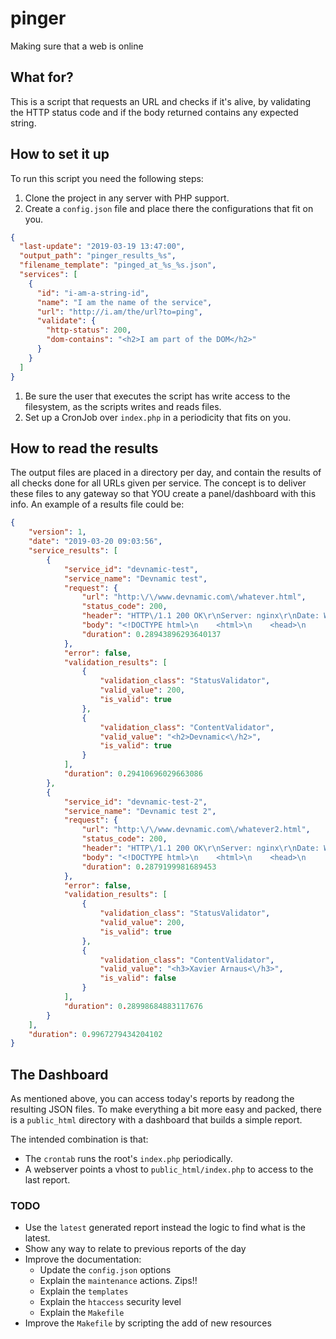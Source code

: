 # pinger
Making sure that a web is online

## What for?
This is a script that requests an URL and checks if it's alive, by validating the HTTP status code and if the body returned contains any expected string.

## How to set it up
To run this script you need the following steps:

1. Clone the project in any server with PHP support.
1. Create a `config.json` file and place there the configurations that fit on you.

```json
{
  "last-update": "2019-03-19 13:47:00",
  "output_path": "pinger_results_%s",
  "filename_template": "pinged_at_%s_%s.json",
  "services": [
    {
      "id": "i-am-a-string-id",
      "name": "I am the name of the service",
      "url": "http://i.am/the/url?to=ping",
      "validate": {
        "http-status": 200,
        "dom-contains": "<h2>I am part of the DOM</h2>"
      }
    }
  ]
}
```

1. Be sure the user that executes the script has write access to the filesystem, as the scripts writes and reads files.
1. Set up a CronJob over `index.php` in a periodicity that fits on you.

## How to read the results
The output files are placed in a directory per day, and contain the results of all checks done for all URLs given per service.
The concept is to deliver these files to any gateway so that YOU create a panel/dashboard with this info.
An example of a results file could be:

```json
{
    "version": 1,
    "date": "2019-03-20 09:03:56",
    "service_results": [
        {
            "service_id": "devnamic-test",
            "service_name": "Devnamic test",
            "request": {
                "url": "http:\/\/www.devnamic.com\/whatever.html",
                "status_code": 200,
                "header": "HTTP\/1.1 200 OK\r\nServer: nginx\r\nDate: Wed, 20 Mar 2019 09:03:56 GMT\r\nContent-Type: text\/html\r\nContent-Length: 6403\r\nConnection: keep-alive\r\nVary: Accept-Encoding\r\nLast-Modified: Tue, 12 Mar 2019 14:14:52 GMT\r\nETag: \"1903-583e6500e8c47\"\r\nAccept-Ranges: bytes\r\n\r\n",
                "body": "<!DOCTYPE html>\n    <html>\n    <head>\n      <meta charset='utf-8'>\n      <meta name='viewport' content='width=device-width'>\n      <title>Devnamic<\/title>\n      <style> body { font-family: 'Helvetica Neue', Helvetica, Arial, sans-serif; padding:1em; } <\/style>\n    <\/head>\n    <body>\n    <h2>Devnamic<\/h2> <p>Devnamic is great<\/p>\n    <\/body>\n    <\/html>\n      \n",
                "duration": 0.28943896293640137
            },
            "error": false,
            "validation_results": [
                {
                    "validation_class": "StatusValidator",
                    "valid_value": 200,
                    "is_valid": true
                },
                {
                    "validation_class": "ContentValidator",
                    "valid_value": "<h2>Devnamic<\/h2>",
                    "is_valid": true
                }
            ],
            "duration": 0.29410696029663086
        },
        {
            "service_id": "devnamic-test-2",
            "service_name": "Devnamic test 2",
            "request": {
                "url": "http:\/\/www.devnamic.com\/whatever2.html",
                "status_code": 200,
                "header": "HTTP\/1.1 200 OK\r\nServer: nginx\r\nDate: Wed, 20 Mar 2019 09:03:56 GMT\r\nContent-Type: text\/html\r\nContent-Length: 6403\r\nConnection: keep-alive\r\nVary: Accept-Encoding\r\nLast-Modified: Tue, 12 Mar 2019 14:14:52 GMT\r\nETag: \"1903-583e6500e8c47\"\r\nAccept-Ranges: bytes\r\n\r\n",
                "body": "<!DOCTYPE html>\n    <html>\n    <head>\n      <meta charset='utf-8'>\n      <meta name='viewport' content='width=device-width'>\n      <title>Devnamic<\/title>\n      <style> body { font-family: 'Helvetica Neue', Helvetica, Arial, sans-serif; padding:1em; } <\/style>\n    <\/head>\n    <body>\n    <h2>Devnamic<\/h2> <p>Devnamic is great<\/p>\n    <\/body>\n    <\/html>\n      \n",
                "duration": 0.2879199981689453
            },
            "error": false,
            "validation_results": [
                {
                    "validation_class": "StatusValidator",
                    "valid_value": 200,
                    "is_valid": true
                },
                {
                    "validation_class": "ContentValidator",
                    "valid_value": "<h3>Xavier Arnaus<\/h3>",
                    "is_valid": false
                }
            ],
            "duration": 0.28998684883117676
        }
    ],
    "duration": 0.9967279434204102
}
```

## The Dashboard

As mentioned above, you can access today's reports by readong the resulting JSON files.
To make everything a bit more easy and packed, there is a `public_html` directory with a dashboard
that builds a simple report.

The intended combination is that:
* The `crontab` runs the root's `index.php` periodically.
* A webserver points a vhost to `public_html/index.php` to access to the last report.

### TODO
* Use the `latest` generated report instead the logic to find what is the latest.
* Show any way to relate to previous reports of the day
* Improve the documentation:
    * Update the `config.json` options
    * Explain the `maintenance` actions. Zips!!
    * Explain the `templates`
    * Explain the `htaccess` security level
    * Explain the `Makefile`
* Improve the `Makefile` by scripting the add of new resources

